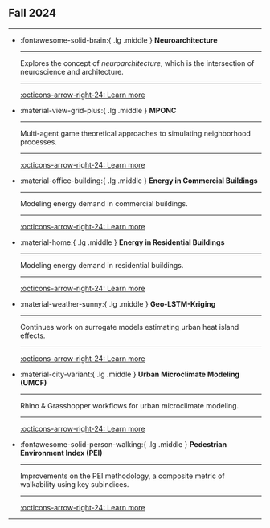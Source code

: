 
## Fall 2024

---

<div class="grid cards" markdown>

-   :fontawesome-solid-brain:{ .lg .middle } __Neuroarchitecture__

    ---

    Explores the concept of _neuroarchitecture_, which is the intersection of neuroscience and architecture.
    
    ---

    [:octicons-arrow-right-24: Learn more](../../24fa-neuroarchitecture/README.md)



-   :material-view-grid-plus:{ .lg .middle } __MPONC__

    ---

    Multi-agent game theoretical approaches to simulating neighborhood processes.
    
    ---

    [:octicons-arrow-right-24: Learn more](../../24fa-mponc/README.md)




-   :material-office-building:{ .lg .middle } __Energy in Commercial Buildings__

    ---

    Modeling energy demand in commercial buildings.
    
    ---

    [:octicons-arrow-right-24: Learn more](../../24fa-energyinbuildings-com/README.md)




-   :material-home:{ .lg .middle } __Energy in Residential Buildings__

    ---

    Modeling energy demand in residential buildings.
    
    ---

    [:octicons-arrow-right-24: Learn more](../../24fa-energyinbuildings-res/README.md)




-   :material-weather-sunny:{ .lg .middle } __Geo-LSTM-Kriging__

    ---

    Continues work on surrogate models estimating urban heat island effects.
    
    ---

    [:octicons-arrow-right-24: Learn more](../../24fa-microclimate-lstm-kriging/README.md)




-   :material-city-variant:{ .lg .middle } __Urban Microclimate Modeling (UMCF)__

    ---

    Rhino & Grasshopper workflows for urban microclimate modeling.
    
    ---

    [:octicons-arrow-right-24: Learn more](../../24fa-microclimate-umcf/README.md)




-   :fontawesome-solid-person-walking:{ .lg .middle } __Pedestrian Environment Index (PEI)__

    ---

    Improvements on the PEI methodology, a composite metric of walkability using key subindices.
    
    ---

    [:octicons-arrow-right-24: Learn more](../../24fa-mobility-pei/README.md)

</div>

---
